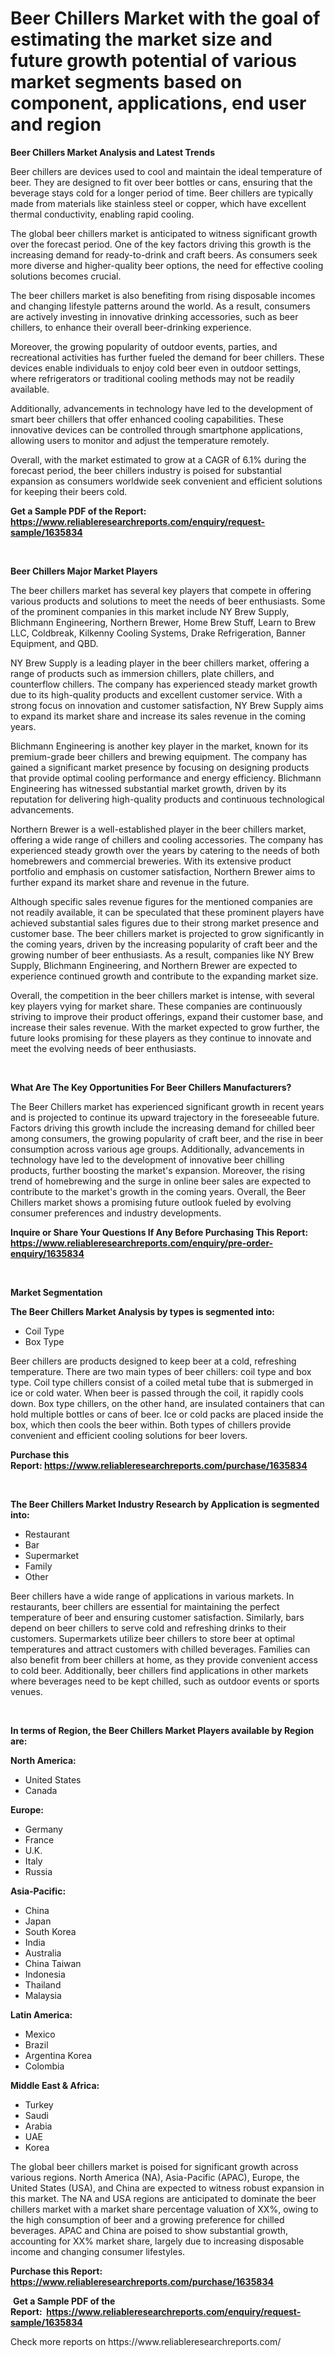 <p><h1>Beer Chillers Market with the goal of estimating the market size and future growth potential of various market segments based on component, applications, end user and region</h1></p><p><strong>Beer Chillers Market Analysis and Latest Trends</strong></p>
<p><p>Beer chillers are devices used to cool and maintain the ideal temperature of beer. They are designed to fit over beer bottles or cans, ensuring that the beverage stays cold for a longer period of time. Beer chillers are typically made from materials like stainless steel or copper, which have excellent thermal conductivity, enabling rapid cooling.</p><p>The global beer chillers market is anticipated to witness significant growth over the forecast period. One of the key factors driving this growth is the increasing demand for ready-to-drink and craft beers. As consumers seek more diverse and higher-quality beer options, the need for effective cooling solutions becomes crucial.</p><p>The beer chillers market is also benefiting from rising disposable incomes and changing lifestyle patterns around the world. As a result, consumers are actively investing in innovative drinking accessories, such as beer chillers, to enhance their overall beer-drinking experience.</p><p>Moreover, the growing popularity of outdoor events, parties, and recreational activities has further fueled the demand for beer chillers. These devices enable individuals to enjoy cold beer even in outdoor settings, where refrigerators or traditional cooling methods may not be readily available.</p><p>Additionally, advancements in technology have led to the development of smart beer chillers that offer enhanced cooling capabilities. These innovative devices can be controlled through smartphone applications, allowing users to monitor and adjust the temperature remotely.</p><p>Overall, with the market estimated to grow at a CAGR of 6.1% during the forecast period, the beer chillers industry is poised for substantial expansion as consumers worldwide seek convenient and efficient solutions for keeping their beers cold.</p></p>
<p><strong>Get a Sample PDF of the Report:&nbsp; <a href="https://www.reliableresearchreports.com/enquiry/request-sample/1635834">https://www.reliableresearchreports.com/enquiry/request-sample/1635834</a></strong></p>
<p>&nbsp;</p>
<p><strong>Beer Chillers Major Market Players</strong></p>
<p><p>The beer chillers market has several key players that compete in offering various products and solutions to meet the needs of beer enthusiasts. Some of the prominent companies in this market include NY Brew Supply, Blichmann Engineering, Northern Brewer, Home Brew Stuff, Learn to Brew LLC, Coldbreak, Kilkenny Cooling Systems, Drake Refrigeration, Banner Equipment, and QBD.</p><p>NY Brew Supply is a leading player in the beer chillers market, offering a range of products such as immersion chillers, plate chillers, and counterflow chillers. The company has experienced steady market growth due to its high-quality products and excellent customer service. With a strong focus on innovation and customer satisfaction, NY Brew Supply aims to expand its market share and increase its sales revenue in the coming years.</p><p>Blichmann Engineering is another key player in the market, known for its premium-grade beer chillers and brewing equipment. The company has gained a significant market presence by focusing on designing products that provide optimal cooling performance and energy efficiency. Blichmann Engineering has witnessed substantial market growth, driven by its reputation for delivering high-quality products and continuous technological advancements.</p><p>Northern Brewer is a well-established player in the beer chillers market, offering a wide range of chillers and cooling accessories. The company has experienced steady growth over the years by catering to the needs of both homebrewers and commercial breweries. With its extensive product portfolio and emphasis on customer satisfaction, Northern Brewer aims to further expand its market share and revenue in the future.</p><p>Although specific sales revenue figures for the mentioned companies are not readily available, it can be speculated that these prominent players have achieved substantial sales figures due to their strong market presence and customer base. The beer chillers market is projected to grow significantly in the coming years, driven by the increasing popularity of craft beer and the growing number of beer enthusiasts. As a result, companies like NY Brew Supply, Blichmann Engineering, and Northern Brewer are expected to experience continued growth and contribute to the expanding market size.</p><p>Overall, the competition in the beer chillers market is intense, with several key players vying for market share. These companies are continuously striving to improve their product offerings, expand their customer base, and increase their sales revenue. With the market expected to grow further, the future looks promising for these players as they continue to innovate and meet the evolving needs of beer enthusiasts.</p></p>
<p>&nbsp;</p>
<p><strong>What Are The Key Opportunities For Beer Chillers Manufacturers?</strong></p>
<p><p>The Beer Chillers market has experienced significant growth in recent years and is projected to continue its upward trajectory in the foreseeable future. Factors driving this growth include the increasing demand for chilled beer among consumers, the growing popularity of craft beer, and the rise in beer consumption across various age groups. Additionally, advancements in technology have led to the development of innovative beer chilling products, further boosting the market's expansion. Moreover, the rising trend of homebrewing and the surge in online beer sales are expected to contribute to the market's growth in the coming years. Overall, the Beer Chillers market shows a promising future outlook fueled by evolving consumer preferences and industry developments.</p></p>
<p><strong>Inquire or Share Your Questions If Any Before Purchasing This Report: <a href="https://www.reliableresearchreports.com/enquiry/pre-order-enquiry/1635834">https://www.reliableresearchreports.com/enquiry/pre-order-enquiry/1635834</a></strong></p>
<p>&nbsp;</p>
<p><strong>Market Segmentation</strong></p>
<p><strong>The Beer Chillers Market Analysis by types is segmented into:</strong></p>
<p><ul><li>Coil Type</li><li>Box Type</li></ul></p>
<p><p>Beer chillers are products designed to keep beer at a cold, refreshing temperature. There are two main types of beer chillers: coil type and box type. Coil type chillers consist of a coiled metal tube that is submerged in ice or cold water. When beer is passed through the coil, it rapidly cools down. Box type chillers, on the other hand, are insulated containers that can hold multiple bottles or cans of beer. Ice or cold packs are placed inside the box, which then cools the beer within. Both types of chillers provide convenient and efficient cooling solutions for beer lovers.</p></p>
<p><strong>Purchase this Report:&nbsp;<a href="https://www.reliableresearchreports.com/purchase/1635834">https://www.reliableresearchreports.com/purchase/1635834</a></strong></p>
<p>&nbsp;</p>
<p><strong>The Beer Chillers Market Industry Research by Application is segmented into:</strong></p>
<p><ul><li>Restaurant</li><li>Bar</li><li>Supermarket</li><li>Family</li><li>Other</li></ul></p>
<p><p>Beer chillers have a wide range of applications in various markets. In restaurants, beer chillers are essential for maintaining the perfect temperature of beer and ensuring customer satisfaction. Similarly, bars depend on beer chillers to serve cold and refreshing drinks to their customers. Supermarkets utilize beer chillers to store beer at optimal temperatures and attract customers with chilled beverages. Families can also benefit from beer chillers at home, as they provide convenient access to cold beer. Additionally, beer chillers find applications in other markets where beverages need to be kept chilled, such as outdoor events or sports venues.</p></p>
<p>&nbsp;</p>
<p><strong>In terms of Region, the Beer Chillers Market Players available by Region are:</strong></p>
<p>
    <p> <strong> North America: </strong>
        <ul>
            <li>United States</li>
            <li>Canada</li>
        </ul>
        </p> 
    <p> <strong> Europe: </strong>
        <ul>
            <li>Germany</li>
            <li>France</li>
            <li>U.K.</li>
            <li>Italy</li>
            <li>Russia</li>
        </ul>
        </p> 
    <p> <strong> Asia-Pacific: </strong>
        <ul>
            <li>China</li>
            <li>Japan</li>
            <li>South Korea</li>
            <li>India</li>
            <li>Australia</li>
            <li>China Taiwan</li>
            <li>Indonesia</li>
            <li>Thailand</li>
            <li>Malaysia</li>
        </ul>
        </p> 
    <p> <strong> Latin America: </strong>
        <ul>
            <li>Mexico</li>
            <li>Brazil</li>
            <li>Argentina Korea</li>
            <li>Colombia</li>
        </ul>
        </p> 
    <p> <strong> Middle East & Africa: </strong>
        <ul>
            <li>Turkey</li>
            <li>Saudi</li>
            <li>Arabia</li>
            <li>UAE</li>
            <li>Korea</li>
        </ul>
    </p>
    </p>
<p><p>The global beer chillers market is poised for significant growth across various regions. North America (NA), Asia-Pacific (APAC), Europe, the United States (USA), and China are expected to witness robust expansion in this market. The NA and USA regions are anticipated to dominate the beer chillers market with a market share percentage valuation of XX%, owing to the high consumption of beer and a growing preference for chilled beverages. APAC and China are poised to show substantial growth, accounting for XX% market share, largely due to increasing disposable income and changing consumer lifestyles.</p></p>
<p><strong>Purchase this Report: <a href="https://www.reliableresearchreports.com/purchase/1635834">https://www.reliableresearchreports.com/purchase/1635834</a></strong></p>
<p>&nbsp;<strong>Get a Sample PDF of the Report:&nbsp;&nbsp;<a href="https://www.reliableresearchreports.com/enquiry/request-sample/1635834">https://www.reliableresearchreports.com/enquiry/request-sample/1635834</a></strong></p>
<p><strong></strong></p>
<p>Check more reports on https://www.reliableresearchreports.com/</p>
